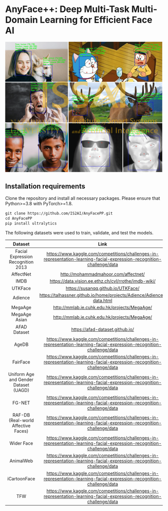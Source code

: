 # AnyFace++: Deep Multi-Task Multi-Domain Learning for Efficient Face AI
![Anyfacepp](https://github.com/IS2AI/AnyFacePP/blob/main/predictions.png)
## Installation requirements
Clone the repository and install all necessary packages. Please ensure that Python>=3.8 with PyTorch>=1.8.
```
git clone https://github.com/IS2AI/AnyFacePP.git
cd AnyFacePP
pip install ultralytics
```
The following datasets were used to train, validate, and test the models.

| Dataset | Link    |
| :---:   | :---: | 
| Facial Expression Recognition 2013 | https://www.kaggle.com/competitions/challenges-in-representation-learning-facial-expression-recognition-challenge/data  |
| AffectNet | http://mohammadmahoor.com/affectnet/  |
| IMDB | https://data.vision.ee.ethz.ch/cvl/rrothe/imdb-wiki/  |
| UTKFace | https://susanqq.github.io/UTKFace/  |
| Adience | https://talhassner.github.io/home/projects/Adience/Adience-data.html |
| MegaAge | http://mmlab.ie.cuhk.edu.hk/projects/MegaAge/  |
| MegaAge Asian | http://mmlab.ie.cuhk.edu.hk/projects/MegaAge/  | 
| AFAD Dataset | https://afad-dataset.github.io/  |
| AgeDB | https://www.kaggle.com/competitions/challenges-in-representation-learning-facial-expression-recognition-challenge/data  |
| FairFace | https://www.kaggle.com/competitions/challenges-in-representation-learning-facial-expression-recognition-challenge/data  |
| Uniform Age and Gender Dataset (UAGD) | https://www.kaggle.com/competitions/challenges-in-representation-learning-facial-expression-recognition-challenge/data  |
| FG-NET | https://www.kaggle.com/competitions/challenges-in-representation-learning-facial-expression-recognition-challenge/data  | 
| RAF-DB (Real-world Affective Faces) | https://www.kaggle.com/competitions/challenges-in-representation-learning-facial-expression-recognition-challenge/data  | 
| Wider Face | https://www.kaggle.com/competitions/challenges-in-representation-learning-facial-expression-recognition-challenge/data  |
| AnimalWeb | https://www.kaggle.com/competitions/challenges-in-representation-learning-facial-expression-recognition-challenge/data  |
| iCartoonFace | https://www.kaggle.com/competitions/challenges-in-representation-learning-facial-expression-recognition-challenge/data  |
| TFW | https://www.kaggle.com/competitions/challenges-in-representation-learning-facial-expression-recognition-challenge/data  |

